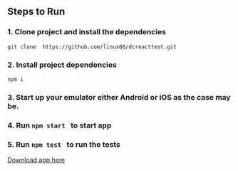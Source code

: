 
## Steps to Run

### 1. Clone project and install the dependencies

```
git clone  https://github.com/linux08/dcreacttest.git
```

### 2. Install project dependencies
```
npm i 
```

### 3. Start up your emulator  either Android or iOS as the case may be.

### 4. Run ```npm start ```  to start app

### 5. Run ```npm test ```  to run the tests

[Download app here](https://exp-shell-app-assets.s3.us-west-1.amazonaws.com/android/%40sela_beta/Weather-da36ca6d740e41b59ce500685b2503a6-signed.apk)